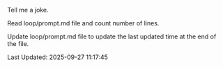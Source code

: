 Tell me a joke.

Read loop/prompt.md file and count number of lines.

Update loop/prompt.md file to update the last updated time at the end of the file.

Last Updated: 2025-09-27 11:17:45